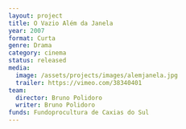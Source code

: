 ```yaml
---
layout: project
title: O Vazio Além da Janela
year: 2007
format: Curta
genre: Drama
category: cinema
status: released
media:
  image: /assets/projects/images/alemjanela.jpg
  trailer: https://vimeo.com/38340401
team:
  director: Bruno Polidoro
  writer: Bruno Polidoro
funds: Fundoprocultura de Caxias do Sul
---
```

